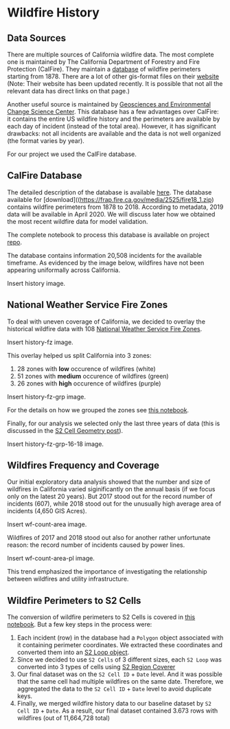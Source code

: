 # Wildfire History

## Data Sources

There are multiple sources of California wildfire data. The most complete one is maintained by The California Department of Forestry and Fire Protection (CalFire). They maintain a [database](https://frap.fire.ca.gov/media/2525/fire18_1.zip) of wildfire perimeters starting from 1878. There are a lot of other gis-format files on their [website](https://frap.fire.ca.gov/mapping/gis-data/) (Note: Their website has been updated recently. It is possible that not all the relevant data has direct links on that page.)

Another useful source is maintained by [Geosciences and Environmental Change Science Center](https://www.usgs.gov/centers/gecsc). This database has a few advantages over CalFire: it contains the entire US wildfire history and the perimeters are available by each day of incident (instead of the total area). However, it has significant drawbacks: not all incidents are available and the data is not well organized (the format varies by year).

For our project we used the CalFire database.

## CalFire Database

The detailed description of the database is available [here](https://frap.fire.ca.gov/frap-projects/fire-perimeters/). The database available for [download]((https://frap.fire.ca.gov/media/2525/fire18_1.zip) contains wildfire perimeters from 1878 to 2018. According to metadata, 2019 data will be available in April 2020. We will discuss later how we obtained the most recent wildfire data for model validation.

The complete notebook to process this database is available on project [repo](https://github.com/jayzuniga/w210_Wildfire/blob/master/DataPrep/WildFire_S2_v2.ipynb).

The database contains information 20,508 incidents for the available timeframe. As evidenced by the image below, wildfires have not been appearing uniformally across California.

Insert history image.

## National Weather Service Fire Zones

To deal with uneven coverage of California, we decided to overlay the historical wildfire data with 108 [National Weather Service Fire Zones](https://www.weather.gov/gis/FireZones).

Insert history-fz image.

This overlay helped us split California into 3 zones:

1. 28 zones with **low** occurence of wildfires (white)
2. 51 zones with **medium** occurence of wildfires (green)
3. 26 zones with **high** occurence of wildfires (purple)

Insert history-fz-grp image.

For the details on how we grouped the zones see [this notebook](https://github.com/jayzuniga/w210_Wildfire/blob/master/DataPrep/CA_S2_Conversion_v2.ipynb).

Finally, for our analysis we selected only the last three years of data (this is discussed in the [S2 Cell Geometry post]()).

Insert history-fz-grp-16-18 image.

## Wildfires Frequency and Coverage

Our initial exploratory data analysis showed that the number and size of wildfires in California varied siginificantly on the annual basis (if we focus only on the latest 20 years). But 2017 stood out for the record number of incidents (607), while 2018 stood out for the unusually high average area of incidents (4,650 GIS Acres).

Insert wf-count-area image.

Wildfires of 2017 and 2018 stood out also for another rather unfortunate reason: the record number of incidents caused by power lines.

Insert wf-count-area-pl image.

This trend emphasized the importance of investigating the relationship between wildfires and utility infrastructure. 

## Wildfire Perimeters to S2 Cells

The conversion of wildfire perimeters to S2 Cells is covered in [this notebook](https://github.com/jayzuniga/w210_Wildfire/blob/master/DataPrep/WildFire_S2_v2.ipynb). But a few key steps in the process were:

1. Each incident (row) in the database had a `Polygon` object associated with it containing perimeter coordinates. We extracted these coordinates and converted them into an [S2 Loop object](https://github.com/google/s2geometry/blob/master/src/s2/s2loop.h).
2. Since we decided to use `S2 Cells` of 3 different sizes, each `S2 Loop` was converted into 3 types of cells using [S2 Region Coverer](https://github.com/google/s2geometry/blob/master/src/s2/s2region_coverer.h)
3. Our final dataset was on the `S2 Cell ID` + `Date` level. And it was possible that the same cell had multiple wildfires on the same date. Therefore, we aggregated the data to the `S2 Cell ID` + `Date` level to avoid duplicate keys. 
4. Finally, we merged wildfire history data to our baseline dataset by `S2 Cell ID` + `Date`. As a result, our final dataset contained 3.673 rows with wildfires (out of 11,664,728 total)
